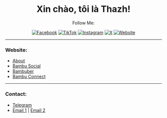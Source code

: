<h1 align="center">Xin chào, tôi là Thazh!</h1>

<p align="center">
  Follow Me:
</p>

<p align="center">
  <a href="https://www.facebook.com/h0anggthanhh" target="_blank"><img src="https://img.shields.io/badge/Facebook-blue?style=flat&logo=facebook" alt="Facebook"></a>
  <a href="https://www.tiktok.com/@hgthazh" target="_blank"><img src="https://img.shields.io/badge/TikTok-black?style=flat&logo=TikTok" alt="TikTok"></a>
  <a href="https://instagram.com/hgthazh" target="_blank"><img src="https://img.shields.io/badge/Instagram?style=flat&logo=instagram" alt="Instagram"></a>
  <a href="https://x.com/hgthazh" target="_blank"><img src="https://img.shields.io/badge/X-black?style=flat&logo=x" alt="X"></a>
  <a href="http://bambu.kesug.com" target="_blank"><img src="https://img.shields.io/badge/Website-green?style=flat&logo=website" alt="Website"></a>
</p>

---

### Website:

- [About](http://bambu.domain.com/about.php)
- [Bambu Social](http://social.bambu.domain.com)
- [Bambuber](http://bambuber.domain.com)
- [Bambu Connect](http://connect.bambu.domain.com)
---

### Contact:

- [Telegram](https://t.me/hgthazh)
- [Email 1](hoangtienth4nh@gmail.com) | [Email 2](hoangthazh@zohomail.com)